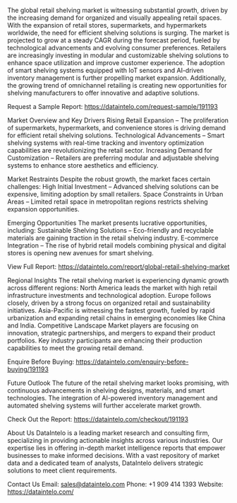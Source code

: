 The global retail shelving market is witnessing substantial growth, driven by the increasing demand for organized and visually appealing retail spaces. With the expansion of retail stores, supermarkets, and hypermarkets worldwide, the need for efficient shelving solutions is surging. The market is projected to grow at a steady CAGR during the forecast period, fueled by technological advancements and evolving consumer preferences.
Retailers are increasingly investing in modular and customizable shelving solutions to enhance space utilization and improve customer experience. The adoption of smart shelving systems equipped with IoT sensors and AI-driven inventory management is further propelling market expansion. Additionally, the growing trend of omnichannel retailing is creating new opportunities for shelving manufacturers to offer innovative and adaptive solutions.

Request a Sample Report: https://dataintelo.com/request-sample/191193

Market Overview and Key Drivers
Rising Retail Expansion – The proliferation of supermarkets, hypermarkets, and convenience stores is driving demand for efficient retail shelving solutions.
Technological Advancements – Smart shelving systems with real-time tracking and inventory optimization capabilities are revolutionizing the retail sector.
Increasing Demand for Customization – Retailers are preferring modular and adjustable shelving systems to enhance store aesthetics and efficiency.

Market Restraints
Despite the robust growth, the market faces certain challenges:
High Initial Investment – Advanced shelving solutions can be expensive, limiting adoption by small retailers.
Space Constraints in Urban Areas – Limited retail space in metropolitan regions restricts shelving expansion opportunities.

Emerging Opportunities
The market presents lucrative opportunities, including:
Sustainable Shelving Solutions – Eco-friendly and recyclable materials are gaining traction in the retail shelving industry.
E-commerce Integration – The rise of hybrid retail models combining physical and digital stores is opening new avenues for smart shelving.

View Full Report: https://dataintelo.com/report/global-retail-shelving-market

Regional Insights
The retail shelving market is experiencing dynamic growth across different regions:
North America leads the market with high retail infrastructure investments and technological adoption.
Europe follows closely, driven by a strong focus on organized retail and sustainability initiatives.
Asia-Pacific is witnessing the fastest growth, fueled by rapid urbanization and expanding retail chains in emerging economies like China and India.
Competitive Landscape
Market players are focusing on innovation, strategic partnerships, and mergers to expand their product portfolios. Key industry participants are enhancing their production capabilities to meet the growing retail demand.

Enquire Before Buying: https://dataintelo.com/enquiry-before-buying/191193

Future Outlook
The future of the retail shelving market looks promising, with continuous advancements in shelving designs, materials, and smart technologies. The integration of AI-powered inventory management and automated shelving systems will further accelerate market growth.

Check Out the Report: https://dataintelo.com/checkout/191193

About Us
DataIntelo is a leading market research and consulting firm, specializing in providing actionable insights across various industries. Our expertise lies in offering in-depth market intelligence reports that empower businesses to make informed decisions. With a vast repository of market data and a dedicated team of analysts, DataIntelo delivers strategic solutions to meet client requirements.

Contact Us
Email: sales@dataintelo.com
Phone: +1 909 414 1393
Website: https://dataintelo.com/
 

